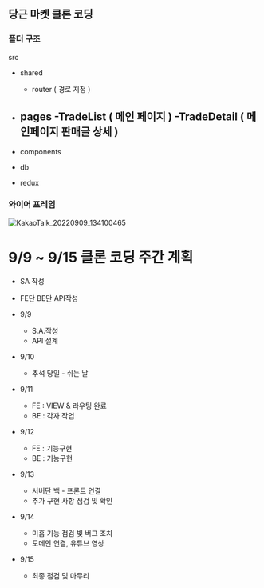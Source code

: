 ## 당근 마켓 클론 코딩

### 폴더 구조
src
- shared
  - router ( 경로 지정 ) 

- pages
  -TradeList ( 메인 페이지 )
  -TradeDetail ( 메인페이지 판매글 상세 )
  - 
- components
- db
- redux

### 와이어 프레임
![KakaoTalk_20220909_134100465](https://user-images.githubusercontent.com/110077966/189274670-ffe6687e-ded4-4b8a-8e65-67994dcab9ee.jpg)

# 9/9 ~ 9/15 클론 코딩 주간 계획

- SA 작성
- FE단 BE단 API작성
- 9/9
    - S.A.작성
    - API 설계
- 9/10
    - 추석 당일 - 쉬는 날
- 9/11
    - FE : VIEW & 라우팅 완료
    - BE : 각자 작업
- 9/12
    - FE : 기능구현
    - BE : 기능구현
    
- 9/13
    - 서버단 백 - 프론트 연결
    - 추가 구현 사항 점검 및 확인
- 9/14
    - 미흡 기능 점검 빛 버그 조치
    - 도메인 연결, 유튜브 영상
- 9/15
    - 최종 점검 및 마무리
